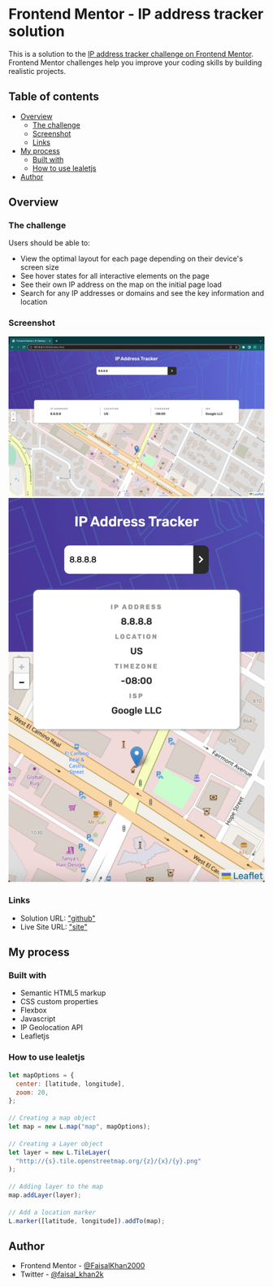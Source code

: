 # Frontend Mentor - IP address tracker solution

This is a solution to the [IP address tracker challenge on Frontend Mentor](https://www.frontendmentor.io/challenges/ip-address-tracker-I8-0yYAH0). Frontend Mentor challenges help you improve your coding skills by building realistic projects.

## Table of contents

- [Overview](#overview)
  - [The challenge](#the-challenge)
  - [Screenshot](#screenshot)
  - [Links](#links)
- [My process](#my-process)
  - [Built with](#built-with)
  - [How to use lealetjs](#How-to-use-lealetjs)
- [Author](#author)

## Overview

### The challenge

Users should be able to:

- View the optimal layout for each page depending on their device's screen size
- See hover states for all interactive elements on the page
- See their own IP address on the map on the initial page load
- Search for any IP addresses or domains and see the key information and location

### Screenshot

![](./screenshots/Desktop_view.png)
![](./screenshots/mobile_view.jpeg)

### Links

- Solution URL: ["github"](https://github.com/FaisalKhan2000/Ip-Address-Tracker)
- Live Site URL: ["site"](https://ip-address-tracker-faisalkhan.netlify.app/)

## My process

### Built with

- Semantic HTML5 markup
- CSS custom properties
- Flexbox
- Javascript
- IP Geolocation API
- Leafletjs

### How to use lealetjs

```js
let mapOptions = {
  center: [latitude, longitude],
  zoom: 20,
};

// Creating a map object
let map = new L.map("map", mapOptions);

// Creating a Layer object
let layer = new L.TileLayer(
  "http://{s}.tile.openstreetmap.org/{z}/{x}/{y}.png"
);

// Adding layer to the map
map.addLayer(layer);

// Add a location marker
L.marker([latitude, longitude]).addTo(map);
```

## Author

- Frontend Mentor - [@FaisalKhan2000](https://www.frontendmentor.io/profile/FaisalKhan2000)
- Twitter - [@faisal_khan2k](https://twitter.com/faisal_khan2k)
